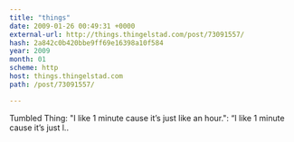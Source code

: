 ```yaml
---
title: "things"
date: 2009-01-26 00:49:31 +0000
external-url: http://things.thingelstad.com/post/73091557/
hash: 2a842c0b420bbe9ff69e16398a10f584
year: 2009
month: 01
scheme: http
host: things.thingelstad.com
path: /post/73091557/

---
```


Tumbled Thing: "I like 1 minute cause it’s just like an hour.": “I like 1 minute cause it’s just l.. 
